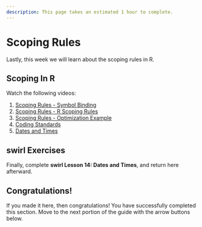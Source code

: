 ```yaml
---
description: This page takes an estimated 1 hour to complete.
---
```


# Scoping Rules

Lastly, this week we will learn about the scoping rules in R.

## Scoping In R

Watch the following videos:

1. [Scoping Rules - Symbol Binding](https://www.coursera.org/learn/r-programming/lecture/lYHLU/scoping-rules-symbol-binding)
2. [Scoping Rules - R Scoping Rules](broken-reference)
3. [Scoping Rules - Optimization Example](https://www.coursera.org/learn/r-programming/lecture/Jm1s1/scoping-rules-optimization-example-optional)
4. [Coding Standards](https://www.coursera.org/learn/r-programming/lecture/k159q/coding-standards)
5. [Dates and Times](https://www.coursera.org/learn/r-programming/lecture/yl7BO/dates-and-times)

## swirl Exercises

Finally, complete **swirl Lesson 14: Dates and Times**, and return here afterward.

## Congratulations!

If you made it here, then congratulations! You have successfully completed this section. Move to the next portion of the guide with the arrow buttons below.

